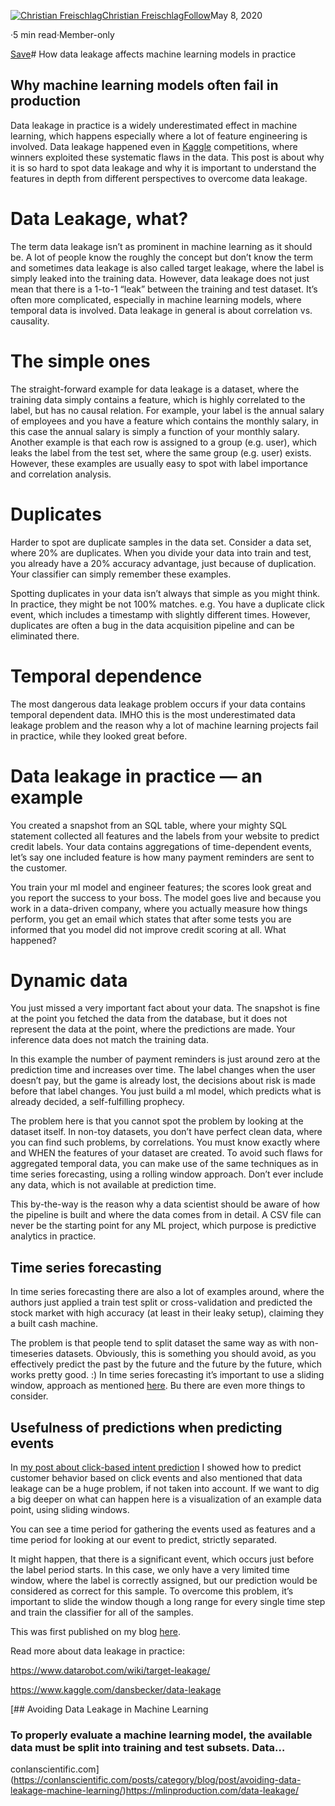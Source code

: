 [![Christian Freischlag](https://miro.medium.com/fit/c/96/96/2*vcYKirJodH4oKn1Hglhr_Q.jpeg)](https://medium.com/@christian.freischlag?source=post_page-----f448be6080d0--------------------------------)[Christian Freischlag](https://medium.com/@christian.freischlag?source=post_page-----f448be6080d0--------------------------------)[Follow](https://medium.com/m/signin?actionUrl=https%3A%2F%2Fmedium.com%2F_%2Fsubscribe%2Fuser%2Fb7bf9b5093a4&operation=register&redirect=https%3A%2F%2Ftowardsdatascience.com%2Fhow-data-leakage-affects-machine-learning-models-in-practice-f448be6080d0&user=Christian+Freischlag&userId=b7bf9b5093a4&source=post_page-b7bf9b5093a4----f448be6080d0---------------------follow_byline-----------)May 8, 2020

·5 min read·Member-only

[Save](https://medium.com/m/signin?actionUrl=https%3A%2F%2Fmedium.com%2F_%2Fbookmark%2Fp%2Ff448be6080d0&operation=register&redirect=https%3A%2F%2Ftowardsdatascience.com%2Fhow-data-leakage-affects-machine-learning-models-in-practice-f448be6080d0&source=--------------------------bookmark_header-----------)# How data leakage affects machine learning models in practice

## Why machine learning models often fail in production

Data leakage in practice is a widely underestimated effect in machine learning, which happens especially where a lot of feature engineering is involved. Data leakage happened even in [Kaggle](https://www.kaggle.com/c/santander-value-prediction-challenge/overview) competitions, where winners exploited these systematic flaws in the data. This post is about why it is so hard to spot data leakage and why it is important to understand the features in depth from different perspectives to overcome data leakage.

# Data Leakage, what?

The term data leakage isn’t as prominent in machine learning as it should be. A lot of people know the roughly the concept but don’t know the term and sometimes data leakage is also called target leakage, where the label is simply leaked into the training data. However, data leakage does not just mean that there is a 1-to-1 “leak” between the training and test dataset. It’s often more complicated, especially in machine learning models, where temporal data is involved. Data leakage in general is about correlation vs. causality.

# The simple ones

The straight-forward example for data leakage is a dataset, where the training data simply contains a feature, which is highly correlated to the label, but has no causal relation. For example, your label is the annual salary of employees and you have a feature which contains the monthly salary, in this case the annual salary is simply a function of your monthly salary. Another example is that each row is assigned to a group (e.g. user), which leaks the label from the test set, where the same group (e.g. user) exists. However, these examples are usually easy to spot with label importance and correlation analysis.

# Duplicates

Harder to spot are duplicate samples in the data set. Consider a data set, where 20% are duplicates. When you divide your data into train and test, you already have a 20% accuracy advantage, just because of duplication. Your classifier can simply remember these examples.

Spotting duplicates in your data isn’t always that simple as you might think. In practice, they might be not 100% matches. e.g. You have a duplicate click event, which includes a timestamp with slightly different times. However, duplicates are often a bug in the data acquisition pipeline and can be eliminated there.

# Temporal dependence

The most dangerous data leakage problem occurs if your data contains temporal dependent data. IMHO this is the most underestimated data leakage problem and the reason why a lot of machine learning projects fail in practice, while they looked great before.

# Data leakage in practice — an example

You created a snapshot from an SQL table, where your mighty SQL statement collected all features and the labels from your website to predict credit labels. Your data contains aggregations of time-dependent events, let’s say one included feature is how many payment reminders are sent to the customer.

You train your ml model and engineer features; the scores look great and you report the success to your boss. The model goes live and because you work in a data-driven company, where you actually measure how things perform, you get an email which states that after some tests you are informed that you model did not improve credit scoring at all. What happened?

# Dynamic data

You just missed a very important fact about your data. The snapshot is fine at the point you fetched the data from the database, but it does not represent the data at the point, where the predictions are made. Your inference data does not match the training data.

In this example the number of payment reminders is just around zero at the prediction time and increases over time. The label changes when the user doesn’t pay, but the game is already lost, the decisions about risk is made before that label changes. You just build a ml model, which predicts what is already decided, a self-fulfilling prophecy.

The problem here is that you cannot spot the problem by looking at the dataset itself. In non-toy datasets, you don’t have perfect clean data, where you can find such problems, by correlations. You must know exactly where and WHEN the features of your dataset are created. To avoid such flaws for aggregated temporal data, you can make use of the same techniques as in time series forecasting, using a rolling window approach. Don’t ever include any data, which is not available at prediction time.

This by-the-way is the reason why a data scientist should be aware of how the pipeline is built and where the data comes from in detail. A CSV file can never be the starting point for any ML project, which purpose is predictive analytics in practice.

## Time series forecasting

In time series forecasting there are also a lot of examples around, where the authors just applied a train test split or cross-validation and predicted the stock market with high accuracy (at least in their leaky setup), claiming they a built cash machine.

The problem is that people tend to split dataset the same way as with non-timeseries datasets. Obviously, this is something you should avoid, as you effectively predict the past by the future and the future by the future, which works pretty good. :) In time series forecasting it’s important to use a sliding window, approach as mentioned [here](https://machinelearningmastery.com/backtest-machine-learning-models-time-series-forecasting/). Bu there are even more things to consider.

## Usefulness of predictions when predicting events

In [my post about click-based intent prediction](http://digital-thinking.de/deep-learning-clickstream-based-user-intent-prediction-with-anns/) I showed how to predict customer behavior based on click events and also mentioned that data leakage can be a huge problem, if not taken into account. If we want to dig a big deeper on what can happen here is a visualization of an example data point, using sliding windows.

![]()You can see a time period for gathering the events used as features and a time period for looking at our event to predict, strictly separated.

It might happen, that there is a significant event, which occurs just before the label period starts. In this case, we only have a very limited time window, where the label is correctly assigned, but our prediction would be considered as correct for this sample. To overcome this problem, it’s important to slide the window though a long range for every single time step and train the classifier for all of the samples.

This was first published on my blog [here](http://digital-thinking.de/how-data-leakage-affects-machine-learning-models-in-practice/).

Read more about data leakage in practice:

<https://www.datarobot.com/wiki/target-leakage/>

<https://www.kaggle.com/dansbecker/data-leakage>

[## Avoiding Data Leakage in Machine Learning

### To properly evaluate a machine learning model, the available data must be split into training and test subsets. Data…

conlanscientific.com](https://conlanscientific.com/posts/category/blog/post/avoiding-data-leakage-machine-learning/)<https://mlinproduction.com/data-leakage/>

